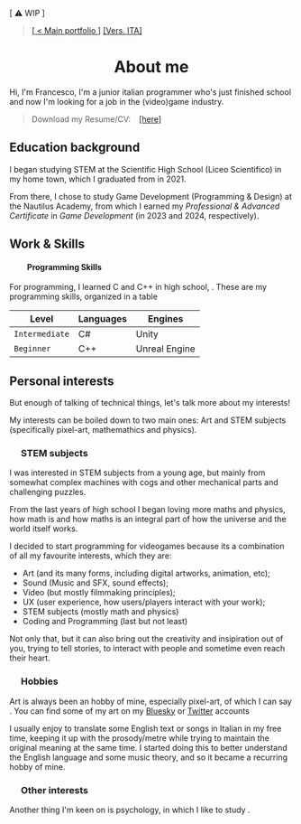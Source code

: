 <link href="./other/styles.css" rel="stylesheet">

<wip-panel>[ &#9888; WIP ]</wip-panel>

<!-- 
    [x]: a small history
        [x]: dove hai studiato
        [x]: inserisci le date
    [ ]: my work and skills
        [x]: what are you good at?
        [x]: programming skills
        [ ]: outwards skills (like drawing or puzzle solving(?))
    [ ]: perchè fai questo? motivazioni, passioni...
        [x]: includi anche i tuoi interessi
        - Puoi anche dire che ti metti a tradurre i testi di canzoni e dialoghi / oggetti, cercando di adattare al miglior dei modi (mantenendo la metrica per le canzoni e mantenendo lo spirito/battute originali nei dialoghi o oggetti)
        [x]: puoi anche mettere che ti interessa questo lavoro per questi motivi
        - creatività / ispirazione
        - raccontare storie + interagire con le persone
        - unisce tutti i miei interessi: coding, art (inclusi sia artwork, animazione, ), suono, video e "ingegnosità" nelle meccaniche

    ## Nella bio allungata
    [ ]: giochi preferiti, stili/generi che ti interessano di più
    [ ]: espandi i punti nella bio stretta
         - Mi interessano molto la fisica e la matematica, soprattutto di come si possono connettere con il codice e i giochi
         - Inoltre, mi interesso anche di psicologia, tra cui anche studiare sia i dettagli delle cose sia il "perché", ad es. studiare le persone e le ragioni dei loro comportamenti
         - Filosofia {forse questa parte da mettere tra mate/phys e psic.}: mi piace pensare e fare discorsi profondi [deep and phylosophical discussion], soprattuto su temi profondi e "generici"
    [ ]: cose già presenti nel CV
    
    Cose da ricordare
        1. What you do
        2. Your "why"
        3. Your qualifications
        4. Relevant personal details
            (when appropriate)
        - Consider your audience
 -->

> [[ < Main portfolio ]](./) <right-text><a href="./ita_about">[Vers. ITA]</a></right-text>

<!--<br>-->

<!-- # ABOUT ME -->
<h1 style="text-align:center;">About me</h1>

<!-- FIXME: small bio -->
Hi, I'm Francesco, I'm a junior italian programmer who's just finished school and now I'm looking for a job in the (video)game industry.

> Download my Resume/CV: &ensp; [[here]](./assets/pdf/francesco_degno_resume.pdf "Click to download my Resume / CV")


## Education background

I began studying STEM at the Scientific High School (Liceo Scientifico) in my home town, which I graduated from in 2021.

From there, I chose to study Game Development (Programming & Design) at the Nautilus Academy, from which I earned my _Professional & Advanced Certificate_ in _Game Development_ (in 2023 and 2024, respectively).


## Work & Skills

<!-- Other knowledge -->

#### &emsp;&emsp; Programming Skills

For programming, I learned C and C++ in high school, . These are my programming skills, organized in a table

| Level          | Languages | Engines       |
|----------------|-----------|---------------|
| `Intermediate` | C#        | Unity         |
| `Beginner`     | C++       | Unreal Engine |


## Personal interests

<!-- Ma basta parlare di tecnicismi, andiamo sui miei interessi! -->
But enough of talking of technical things, let's talk more about my interests!


<!-- FIXME: expand -->
<!-- HACK: fix the spelling and how it's presented -->
My interests can be boiled down to two main ones: Art and STEM subjects (specifically pixel-art, mathemathics and physics).

### &emsp; STEM subjects

I was interested in STEM subjects from a young age, but mainly from somewhat complex machines with cogs and other mechanical parts and challenging puzzles.

<!-- HACK: fix the writing -->
<!-- BUG: expand -->
From the last years of high school I began loving more maths and physics, how math is <elim>and how maths is an integral part of how the universe and the world itself works.</elim>

I decided to start programming for videogames because its a combination of all my favourite interests, which they are:

- Art (and its many forms, including digital artworks, animation, etc);
- Sound (Music and SFX, sound effects);
- Video (but mostly filmmaking principles);
- UX (user experience, how users/players interact with your work);
- STEM subjects (mostly math and physics)
- Coding and Programming (last but not least)

Not only that, but it can also bring out the creativity and insipiration out of you, trying to tell stories, to interact with people and sometime even reach their heart.

### &emsp; Hobbies

Art is always been an hobby of mine, especially pixel-art, of which I can say <!-- I know a bit about it -->. You can find some of my art on my [Bluesky](https://hatmadeofgreen.bsky.social) or [Twitter](https://twitter.com/hatmadeofgreen) accounts

I usually enjoy to translate some English text or songs in Italian in my free time, keeping it up with the prosody/metre while trying to maintain the original meaning at the same time. <!-- Ho iniziato a farlo per __ --> I started doing this to better understand the English language and some music theory, and so it became a recurring hobby of mine.

<!-- FIXME: rename -->
### &emsp; Other interests

Another thing I'm keen on is psychology, in which I like to study . 
<!--
         - Inoltre, mi interesso anche di psicologia, tra cui anche studiare sia i dettagli delle cose sia il "perché", ad es. studiare le persone e le ragioni dei loro comportamenti
         - Filosofia {forse questa parte da mettere tra mate/phys e psic.}: mi piace pensare e fare discorsi profondi [deep and phylosophical discussion], soprattuto su temi profondi e "generici"
         -->